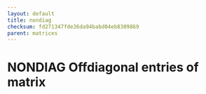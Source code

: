```yaml
---
layout: default
title: nondiag
checksum: fd271347fde36da94babd04eb8309869
parent: matrices
---
```



 
# NONDIAG Offdiagonal entries of matrix
